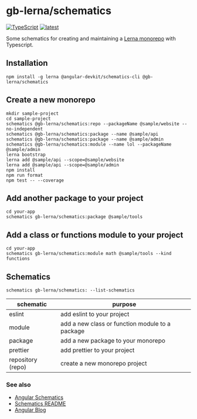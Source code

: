 # gb-lerna/schematics

[![TypeScript](https://img.shields.io/badge/%3C%2F%3E-TypeScript-%230074c1.svg)](http://www.typescriptlang.org/)
[![latest](https://img.shields.io/npm/v/@gb-lerna/schematics/latest.svg)](https://npmjs.com/package/@gb-lerna/schematics)

Some schematics for creating and maintaining a [Lerna monorepo](https://lerna.js.org/) with Typescript.

## Installation

```
npm install -g lerna @angular-devkit/schematics-cli @gb-lerna/schematics
```

## Create a new monorepo

```
mkdir sample-project
cd sample-project
schematics @gb-lerna/schematics:repo --packageName @sample/website --no-independent
schematics @gb-lerna/schematics:package --name @sample/api
schematics @gb-lerna/schematics:package --name @sample/admin
schematics @gb-lerna/schematics:module --name lol --packageName @sample/admin
lerna bootstrap
lerna add @sample/api --scope=@sample/website
lerna add @sample/api --scope=@sample/admin
npm install
npm run format
npm test -- --coverage
```

## Add another package to your project

```
cd your-app
schematics gb-lerna/schematics:package @sample/tools
```

## Add a class or functions module to your project

```
cd your-app
schematics gb-lerna/schematics:module math @sample/tools --kind functions
```

## Schematics

```
schematics gb-lerna/schematics: --list-schematics
```

| schematic         | purpose                                         |
| ----------------- | ----------------------------------------------- |
| eslint            | add eslint to your project                      |
| module            | add a new class or function module to a package |
| package           | add a new package to your monorepo              |
| prettier          | add prettier to your project                    |
| repository (repo) | create a new monorepo project                   |

### See also

- [Angular Schematics](https://github.com/angular/angular-cli/tree/master/packages/schematics/angular)
- [Schematics README](https://github.com/angular/angular-cli/blob/master/packages/angular_devkit/schematics/README.md)
- [Angular Blog](https://blog.angular.io/schematics-an-introduction-dc1dfbc2a2b2)
